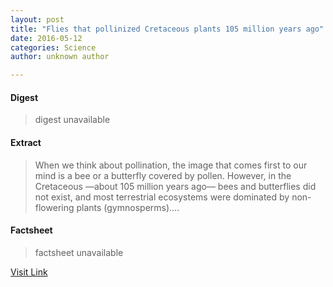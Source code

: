 ```yaml
---
layout: post
title: "Flies that pollinized Cretaceous plants 105 million years ago"
date: 2016-05-12
categories: Science
author: unknown author

---
```



#### Digest
>digest unavailable

#### Extract
>When we think about pollination, the image that comes first to our mind is a bee or a butterfly covered by pollen. However, in the Cretaceous —about 105 million years ago— bees and butterflies did not exist, and most terrestrial ecosystems were dominated by non-flowering plants (gymnosperms)....

#### Factsheet
>factsheet unavailable

[Visit Link](http://www.sciencedaily.com/releases/2015/07/150710081531.htm)


